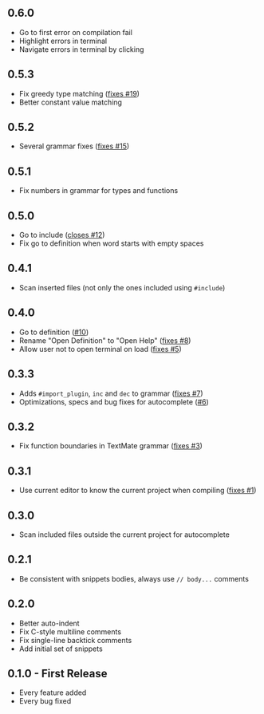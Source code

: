 ## 0.6.0
* Go to first error on compilation fail
* Highlight errors in terminal
* Navigate errors in terminal by clicking

## 0.5.3
* Fix greedy type matching ([fixes #19](https://github.com/gosukiwi/atom-agk/issues/19#issuecomment-651222220))
* Better constant value matching

## 0.5.2
* Several grammar fixes ([fixes #15](https://github.com/gosukiwi/atom-agk/issues/15))

## 0.5.1
* Fix numbers in grammar for types and functions

## 0.5.0
* Go to include ([closes #12](https://github.com/gosukiwi/atom-agk/issues/12))
* Fix go to definition when word starts with empty spaces

## 0.4.1
* Scan inserted files (not only the ones included using `#include`)

## 0.4.0
* Go to definition ([#10](https://github.com/gosukiwi/atom-agk/pull/10))
* Rename "Open Definition" to "Open Help" ([fixes #8](https://github.com/gosukiwi/atom-agk/issues/8))
* Allow user not to open terminal on load ([fixes #5](https://github.com/gosukiwi/atom-agk/issues/5))

## 0.3.3
* Adds `#import_plugin`, `inc` and `dec` to grammar ([fixes #7](https://github.com/gosukiwi/atom-agk/issues/7))
* Optimizations, specs and bug fixes for autocomplete ([#6](https://github.com/gosukiwi/atom-agk/pull/6))

## 0.3.2
* Fix function boundaries in TextMate grammar ([fixes #3](https://github.com/gosukiwi/atom-agk/issues/3))

## 0.3.1
* Use current editor to know the current project when compiling ([fixes #1](https://github.com/gosukiwi/atom-agk/issues/1))

## 0.3.0
* Scan included files outside the current project for autocomplete

## 0.2.1
* Be consistent with snippets bodies, always use `// body...` comments

## 0.2.0
* Better auto-indent
* Fix C-style multiline comments
* Fix single-line backtick comments
* Add initial set of snippets

## 0.1.0 - First Release
* Every feature added
* Every bug fixed
